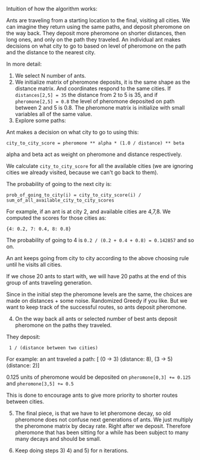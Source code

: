 Intuition of how the algorithm works:

Ants are traveling from a starting location to the final, visiting all cities. We can imagine they return using the same paths, and deposit pheromone on the way back. They deposit more pheromone on shorter distances, then long ones, and only on the path they traveled. An individual ant makes decisions on what city to go to based on level of pheromone on the path and the distance to the nearest city.

In more detail:

1) We select N number of ants.
2) We initialize matrix of pheromone deposits, it is the same shape as the distance matrix. And coordinates respond to the same cities. If `distances[2,5] = 35` the distance from 2 to 5 is 35, and if `pheromone[2,5] = 0.8` the level of pheromone deposited on path between 2 and 5 is 0.8. The pheromone matrix is initialize with small variables all of the same value.
3) Explore some paths:

Ant makes a decision on what city to go to using this:

```
city_to_city_score = pheromone ** alpha * (1.0 / distance) ** beta
```

alpha and beta act as weight on pheromone and distance respectively. 

We calculate ```city_to_city_score``` for all the available cities (we are ignoring cities we already visited, because we can't go back to them).

The probability of going to the next city is:

```
prob_of_going_to_city(i) = city_to_city_score(i) / sum_of_all_available_city_to_city_scores
```

For example, if an ant is at city 2, and available cities are 4,7,8. We computed the scores for those cities as:

```
{4: 0.2, 7: 0.4, 8: 0.8}
```

The probability of going to 4 is ```0.2 / (0.2 + 0.4 + 0.8) = 0.142857``` and so on.

An ant keeps going from city to city according to the above choosing rule until he visits all cities.

If we chose 20 ants to start with, we will have 20 paths at the end of this group of ants traveling generation.

Since in the initial step the pheromone levels are the same, the choices are made on distances + some noise. Randomized Greedy if you like. But we want to keep track of the successful routes, so ants deposit pheromone.

4) On the way back all ants or selected number of best ants deposit pheromone on the paths they traveled.

They deposit:

```
 1 / (distance between two cities)
```

For example:
an ant traveled a path: [ (0 -> 3) (distance: 8), (3 -> 5) (distance: 2)]

0.125 units of pheromone would be deposited on ```pheromone[0,3] += 0.125``` and ```pheromone[3,5] += 0.5```

This is done to encourage ants to give more priority to shorter routes between cities.

5) The final piece, is that we have to let pheromone decay, so old pheromone does not confuse next generations of ants.
We just multiply the pheromone matrix by decay rate. Right after we deposit. Therefore pheromone that has been sitting for a while has been subject to many many decays and should be small.

6) Keep doing steps 3) 4) and 5) for n iterations.